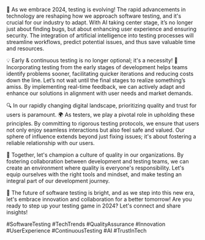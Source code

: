 🚀 As we embrace 2024, testing is evolving! The rapid advancements in technology are reshaping how we approach software testing, and it's crucial for our industry to adapt. With AI taking center stage, it’s no longer just about finding bugs, but about enhancing user experience and ensuring security. The integration of artificial intelligence into testing processes will streamline workflows, predict potential issues, and thus save valuable time and resources.

💡 Early & continuous testing is no longer optional; it's a necessity! 🚧 Incorporating testing from the early stages of development helps teams identify problems sooner, facilitating quicker iterations and reducing costs down the line. Let’s not wait until the final stages to realize something’s amiss. By implementing real-time feedback, we can actively adapt and enhance our solutions in alignment with user needs and market demands.

🔍 In our rapidly changing digital landscape, prioritizing quality and trust for users is paramount. 🌍 As testers, we play a pivotal role in upholding these principles. By committing to rigorous testing protocols, we ensure that users not only enjoy seamless interactions but also feel safe and valued. Our sphere of influence extends beyond just fixing issues; it's about fostering a reliable relationship with our users.

🤝 Together, let's champion a culture of quality in our organizations. By fostering collaboration between development and testing teams, we can create an environment where quality is everyone's responsibility. Let's equip ourselves with the right tools and mindset, and make testing an integral part of our development journey.

🌟 The future of software testing is bright, and as we step into this new era, let's embrace innovation and collaboration for a better tomorrow! Are you ready to step up your testing game in 2024? Let's connect and share insights! 

#SoftwareTesting #TechTrends #QualityAssurance #Innovation #UserExperience #ContinuousTesting #AI #TrustInTech